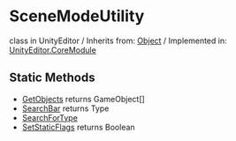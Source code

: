 # SceneModeUtility
class in UnityEditor
 / Inherits from: <a href="https://docs.unity3d.com/6000.1/Documentation/ScriptReference/Object.html">Object</a> / Implemented in: <a href="https://docs.unity3d.com/6000.1/Documentation/ScriptReference/UnityEditor.CoreModule.html">UnityEditor.CoreModule</a>

## Static Methods
- <a href="https://docs.unity3d.com/6000.1/Documentation/ScriptReference/SceneModeUtility.GetObjects.html">GetObjects</a> returns GameObject[]
- <a href="https://docs.unity3d.com/6000.1/Documentation/ScriptReference/SceneModeUtility.SearchBar.html">SearchBar</a> returns Type
- <a href="https://docs.unity3d.com/6000.1/Documentation/ScriptReference/SceneModeUtility.SearchForType.html">SearchForType</a>
- <a href="https://docs.unity3d.com/6000.1/Documentation/ScriptReference/SceneModeUtility.SetStaticFlags.html">SetStaticFlags</a> returns Boolean
